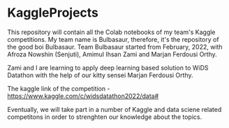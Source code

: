 # KaggleProjects


This repository will contain all the Colab notebooks of my team's Kaggle competitions. My team name is Bulbasaur, therefore, it's the repository of the good boi Bulbasaur. Team Bulbasaur started from February, 2022, with Afroza Nowshin (Senjuti), Amimul Ihsan Zami and Marjan Ferdousi Orthy.

Zami and I are learning to apply deep learning based solution to WiDS Datathon with the help of our kitty sensei Marjan Ferdousi Orthy. 

The kaggle link of the competition - https://www.kaggle.com/c/widsdatathon2022/data#

Eventually, we will take part in a number of Kaggle and data sciene related competitons in order to strenghten our knowledge about the topics. 

